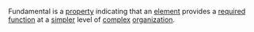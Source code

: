 Fundamental is a [property](https://github.com/gcassel/Modular-Organization-Terminology/blob/master/terms/property.md) indicating that an [element](https://github.com/gcassel/Modular-Organization-Terminology/blob/master/terms/element.md) provides a [required](https://github.com/gcassel/Modular-Organization-Terminology/blob/master/terms/requirement.md) [function](https://github.com/gcassel/Modular-Organization-Terminology/blob/master/terms/function.md) at a [simpler](https://github.com/gcassel/Modular-Organization-Terminology/blob/master/terms/simplicity.md) level of [complex](https://github.com/gcassel/Modular-Organization-Terminology/blob/master/terms/complexity.md) [organization](https://github.com/gcassel/Modular-Organization-Terminology/blob/master/terms/organization.md).
